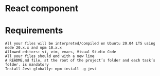 # React component

# Requirements

    All your files will be interpreted/compiled on Ubuntu 20.04 LTS using node 20.x.x and npm 10.x.x
    Allowed editors: vi, vim, emacs, Visual Studio Code
    All your files should end with a new line
    A README.md file, at the root of the project’s folder and each task’s folder, is mandatory
    Install Jest globally: npm install -g jest

